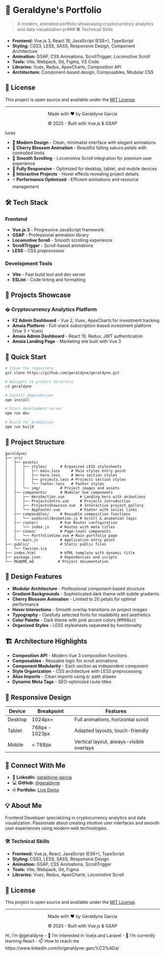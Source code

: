 # 🌸 Geraldyne's Portfolio

> A modern, animated portfolio showcasing cryptocurrency analytics and data visualization pr### 🛠️ Technical Skills

- **Frontend:** Vue.js 3, React 19, JavaScript (ES6+), TypeScript
- **Styling:** CSS3, LESS, SASS, Responsive Design, Component Architecture
- **Animation:** GSAP, CSS Animations, ScrollTrigger, Locomotive Scroll
- **Tools:** Vite, Webpack, Git, Figma, VS Code
- **Libraries:** Vuex, Redux, ApexCharts, Composition API
- **Architecture:** Component-based design, Composables, Modular CSS

## 📄 License

This project is open source and available under the [MIT License](LICENSE).

---

<div align="center">
  <p>Made with ❤️ by Geraldyne García</p>
  <p>© 2025 - Built with Vue.js & GSAP</p>
</div>tures

- 🎨 **Modern Design** - Clean, minimalist interface with elegant animations
- 🌸 **Cherry Blossom Animation** - Beautiful falling sakura petals with controlled limits
- 🚀 **Smooth Scrolling** - Locomotive Scroll integration for premium user experience
- 📱 **Fully Responsive** - Optimized for desktop, tablet, and mobile devices
- 🎯 **Interactive Projects** - Hover effects revealing project details
- ⚡ **Performance Optimized** - Efficient animations and resource management

## 🛠️ Tech Stack

### Frontend

- **Vue.js 3** - Progressive JavaScript framework
- **GSAP** - Professional animation library
- **Locomotive Scroll** - Smooth scrolling experience
- **ScrollTrigger** - Scroll-based animations
- **LESS** - CSS preprocessor

### Development Tools

- **Vite** - Fast build tool and dev server
- **ESLint** - Code linting and formatting

## 🎯 Projects Showcase

### � Cryptocurrency Analytics Platform

- **F2 Admin Dashboard** - Vue 2, Vuex, ApexCharts for investment tracking
- **Amaia Platform** - Full-stack subscription-based investment platform (Vue 3 + Vuex)
- **Amaia Admin Dashboard** - React 19, Redux, JWT authentication
- **Amaia Landing Page** - Marketing site built with Vue 3

## 🚀 Quick Start

```bash
# Clone the repository
git clone https://github.com/geraldyne/geraldyne.git

# Navigate to project directory
cd geraldyne

# Install dependencies
npm install

# Start development server
npm run dev

# Build for production
npm run build
```

## 📂 Project Structure

```
geraldyne/
├── src/
│   ├── assets/
│   │   ├── styles/      # Organized LESS stylesheets
│   │   │   ├── main.less     # Main styles entry point
│   │   │   ├── hero.less     # Hero section styles
│   │   │   ├── projects.less # Projects section styles
│   │   │   └── footer.less   # Footer styles
│   │   └── img/         # Project images and assets
│   ├── components/      # Modular Vue components
│   │   ├── HeroSection.vue       # Landing hero with animations
│   │   ├── ProjectsIntro.vue     # Projects introduction
│   │   ├── ProjectsShowcase.vue  # Interactive project gallery
│   │   └── AppFooter.vue         # Footer with social links
│   ├── composables/     # Reusable composition functions
│   │   └── useScrollAnimation.js # Scroll & animation logic
│   ├── router/          # Vue Router configuration
│   │   └── index.js     # Routes with meta titles
│   ├── views/           # Page-level components
│   │   └── PortfolioView.vue # Main portfolio page
│   └── main.js          # Application entry point
├── public/              # Static public files
│   └── favicon.ico
├── index.html           # HTML template with dynamic title
├── package.json         # Dependencies and scripts
└── README.md           # Project documentation
```

## 🎨 Design Features

- **Modular Architecture** - Professional component-based structure
- **Gradient Backgrounds** - Sophisticated dark theme with subtle gradients
- **Cherry Blossom Animation** - Limited to 20 petals for optimal performance
- **Hover Interactions** - Smooth overlay transitions on project images
- **Typography** - Carefully selected fonts for readability and aesthetics
- **Color Palette** - Dark theme with pink accent colors (#ff66cc)
- **Organized Styles** - LESS stylesheets separated by functionality

## 🏗️ Architecture Highlights

- **Composition API** - Modern Vue 3 composition functions
- **Composables** - Reusable logic for scroll animations
- **Component Modularity** - Each section as independent component
- **Style Organization** - CSS architecture with LESS preprocessing
- **Alias Imports** - Clean imports using `@/` path aliases
- **Dynamic Meta Tags** - SEO-optimized route titles

## 📱 Responsive Design

| Device  | Breakpoint     | Features                                 |
| ------- | -------------- | ---------------------------------------- |
| Desktop | 1024px+        | Full animations, horizontal scroll       |
| Tablet  | 768px - 1023px | Adapted layouts, touch-friendly          |
| Mobile  | < 768px        | Vertical layout, always-visible overlays |

## 🔗 Connect With Me

- 💼 **LinkedIn:** [geraldyne-garcía](https://www.linkedin.com/in/geraldyne-garcía)
- 💻 **GitHub:** [@geraldyne](https://github.com/geraldyne)
- 🌐 **Portfolio:** [Live Demo](https://geraldyne.github.io/geraldyne)

## 💡 About Me

Frontend Developer specializing in cryptocurrency analytics and data visualization. Passionate about creating intuitive user interfaces and smooth user experiences using modern web technologies.

### 🛠️ Technical Skills

- **Frontend:** Vue.js, React, JavaScript (ES6+), TypeScript
- **Styling:** CSS3, LESS, SASS, Responsive Design
- **Animation:** GSAP, CSS Animations, ScrollTrigger
- **Tools:** Vite, Webpack, Git, Figma
- **Libraries:** Vuex, Redux, ApexCharts, Locomotive Scroll

## 📄 License

This project is open source and available under the [MIT License](LICENSE).

---

<div align="center">
  <p>Made with ❤️ by Geraldyne García</p>
  <p>© 2025 - Built with Vue.js & GSAP</p>
</div> Hi, I’m @geraldyne
- 👀 I’m interested in Vuejs and Laravel
- 🌱 I’m currently learning React
- 📫 How to reach me https://www.linkedin.com/in/geraldyne-garc%C3%ADa/
